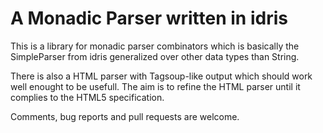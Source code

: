 A Monadic Parser written in idris
=================================

This is a library for monadic parser combinators which is basically 
the SimpleParser from idris generalized over other data types than String.

There is also a HTML parser with Tagsoup-like output which should work 
well enought to be usefull. The aim is to refine the HTML parser until it 
complies to the HTML5 specification.


Comments, bug reports and pull requests are welcome.
